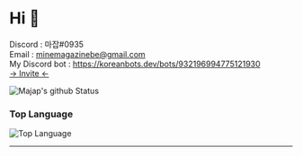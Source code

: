 # Hi 👋

Discord : 마잡#0935</br>
Email : minemagazinebe@gmail.com</br>
My Discord bot : https://koreanbots.dev/bots/932196994775121930</br>
                   [-> Invite <-](<https://han.gl/usryv>)</br>

![Majap's github Status](https://github-readme-stats.vercel.app/api?username=Minemagazine&show_icons=true&theme=dracula)
### Top Language
![Top Language](https://github-readme-stats.vercel.app/api/top-langs/?username=Minemagazine&theme=dracula)<br/>

---
